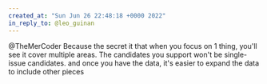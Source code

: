 ```yaml
---
created_at: "Sun Jun 26 22:48:18 +0000 2022"
in_reply_to: @leo_guinan
---
```


@TheMerCoder Because the secret it that when you focus on 1 thing, you'll see it cover multiple areas. The candidates you support won't be single-issue candidates. and once you have the data, it's easier to expand the data to include other pieces